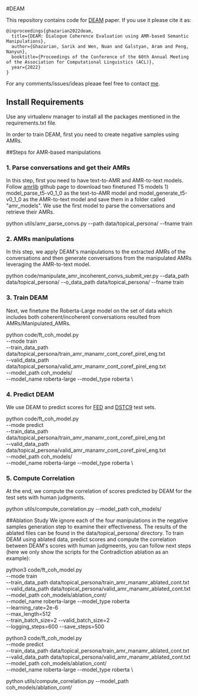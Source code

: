 #DEAM

This repository contains code for [DEAM]() paper. If you use it please cite it as: 
```
@inproceedings{ghazarian2022deam,
  title={DEAM: Dialogue Coherence Evaluation using AMR-based Semantic Manipulations},
  author={Ghazarian, Sarik and Wen, Nuan and Galstyan, Aram and Peng, Nanyun},
  booktitle={Proceedings of the Conference of the 60th Annual Meeting of the Association for Computational Linguistics (ACL)},
  year={2022}
}
```

For any comments/issues/ideas pleaae feel free to contact [me](mailto:sarikgha@usc.edu).


## Install Requirements
Use any virtualenv manager to install all the packages mentioned in the requirements.txt file.

In order to train DEAM, first you need to create negative samples using AMRs.

##Steps for AMR-based manipulations 

### 1. Parse conversations and get their AMRs
In this step, first you need to have text-to-AMR and AMR-to-text models. 
Follow [amrlib](https://github.com/bjascob/amrlib) github page to download two finetuned T5 models 1) model_parse_t5-v0_1_0 as the text-to-AMR model and model_generate_t5-v0_1_0 as the AMR-to-text model and save them in a folder called "amr_models". We use the first model to parse the conversations and retrieve their AMRs. 

python utils/amr_parse_convs.py --path data/topical_persona/ --fname train



### 2. AMRs manipulations
In this step, we apply DEAM's manipulations to the extracted AMRs of the conversations and then generate conversations from the manipulated AMRs leveraging the AMR-to-text model. 

python code/manipulate_amr_incoherent_convs_submit_ver.py --data_path data/topical_persona/ --o_data_path data/topical_persona/ --fname train



### 3. Train DEAM
Next, we finetune the Roberta-Large model on the set of data which includes both coherent/incoherent conversations resulted from AMRs/Manipulated\_AMRs.

python code/ft_coh_model.py \
        --mode train \
        --train_data_path data/topical_persona/train_amr_manamr_cont_coref_pirel_eng.txt \
        --valid_data_path data/topical_persona/valid_amr_manamr_cont_coref_pirel_eng.txt \
        --model_path  coh_models/ \
        --model_name roberta-large --model_type roberta \



### 4. Predict DEAM
We use DEAM to predict scores for [FED](http://shikib.com/fed_data.json) and [DSTC9](https://github.com/exe1023/DialEvalMetrics/tree/main/data/dstc9_data) test sets.

python code/ft_coh_model.py \
        --mode predict \
        --train_data_path data/topical_persona/train_amr_manamr_cont_coref_pirel_eng.txt \
        --valid_data_path data/topical_persona/valid_amr_manamr_cont_coref_pirel_eng.txt \
        --model_path  coh_models/ \
        --model_name roberta-large --model_type roberta \




### 5. Compute Correlation
At the end, we compute the correlation of scores predicted by DEAM for the test sets with human judgments.

python utils/compute_correlation.py  --model_path coh_models/



##Ablation Study
We ignore each of the four manipulations in the negative samples generation step to examine their effectiveness. The results of the ablated files can be found in the data/topical_persona/ directory.
To train DEAM using ablated data, predict scores and compute the correlation between DEAM's scores with human judgmeents, you can follow next steps (here we only show the scripts for the Contradiction ablation as an example):


python3 code/ft_coh_model.py \
        --mode train \
        --train_data_path data/topical_persona/train_amr_manamr_ablated_cont.txt \
        --valid_data_path data/topical_persona/valid_amr_manamr_ablated_cont.txt \
        --model_path  coh_models/ablation_cont/\
        --model_name roberta-large --model_type roberta \
        --learning_rate=2e-6 \
        --max_length=512 \
        --train_batch_size=2 --valid_batch_size=2 \
        --logging_steps=600 --save_steps=500


python3 code/ft_coh_model.py \
        --mode predict \
        --train_data_path data/topical_persona/train_amr_manamr_ablated_cont.txt \
        --valid_data_path data/topical_persona/valid_amr_manamr_ablated_cont.txt \
        --model_path  coh_models/ablation_cont/\
        --model_name roberta-large --model_type roberta \
   

python utils/compute_correlation.py  --model_path coh_models/ablation_cont/






